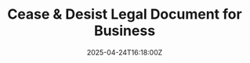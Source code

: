 ---
title: Cease & Desist Legal Document for Business
linkTitle: Cease & Desist Legal Document for Business
date: '2025-04-24T16:18:00Z'
weight: 1
description: No content
draft: false
ref: cease--desist-legal-document-for-business
---